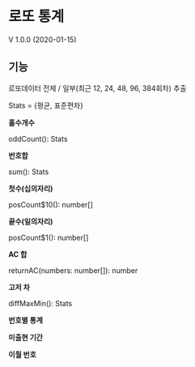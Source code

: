 
# 로또 통계

V 1.0.0 (2020-01-15)

## 기능

로또데이터 전체 / 일부(최근 12, 24, 48, 96, 384회차) 추출

Stats = {평균, 표준편차}

**홀수개수**

oddCount(): Stats

**번호합**

sum(): Stats

**첫수(십의자리)**

posCount$10(): number[]

**끝수(일의자리)**

posCount$1(): number[]

**AC 합**

returnAC(numbers: number[]): number

**고저 차**

diffMaxMin(): Stats

**번호별 통계**

**미출현 기간**

**이월 번호**
